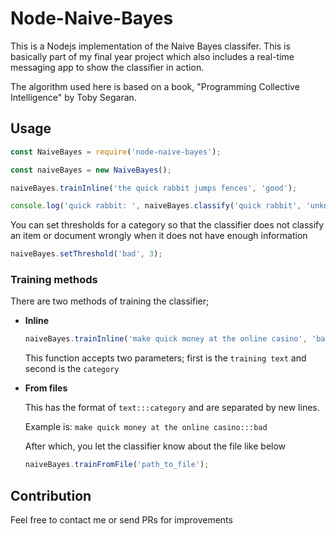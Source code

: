 # Node-Naive-Bayes

This is a Nodejs implementation of the Naive Bayes classifer. This is basically part of my final year project which also includes a real-time messaging app to show the classifier in action.

The algorithm used here is based on a book, "Programming Collective Intelligence" by Toby Segaran.

## Usage

```js
const NaiveBayes = require('node-naive-bayes');

const naiveBayes = new NaiveBayes();

naiveBayes.trainInline('the quick rabbit jumps fences', 'good');

console.log('quick rabbit: ', naiveBayes.classify('quick rabbit', 'unknown'));
```

You can set thresholds for a category so that the classifier does not classify an item or document wrongly when it does not have enough information
```js
naiveBayes.setThreshold('bad', 3);
```

### Training methods
There are two methods of training the classifier;
- **Inline**
    ```js
    naiveBayes.trainInline('make quick money at the online casino', 'bad');
    ```
    This function accepts two parameters; first is the `training text` and second is the `category`
- **From files**

    This has the format of `text:::category` and are separated by new lines.

    Example is: `make quick money at the online casino:::bad`

    After which, you let the classifier know about the file like below
    ```js
    naiveBayes.trainFromFile('path_to_file');
    ```

## Contribution
Feel free to contact me or send PRs for improvements